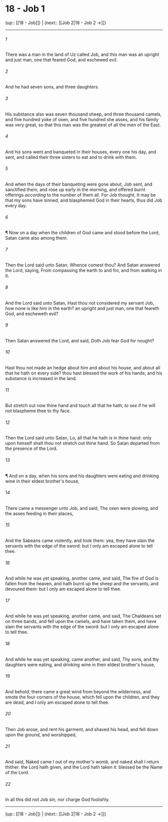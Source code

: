 # 18 - Job 1

(up:: [[18 - Job]]) | (next:: [[Job 2|18 - Job 2 →]])

***


###### 1 
There was a man in the land of Uz called Job, and this man was an upright and just man, one that feared God, and eschewed evil. 

###### 2 
And he had seven sons, and three daughters. 

###### 3 
His substance also was seven thousand sheep, and three thousand camels, and five hundred yoke of oxen, and five hundred she asses, and his family was very great, so that this man was the greatest of all the men of the East. 

###### 4 
And his sons went and banqueted in their houses, every one his day, and sent, and called their three sisters to eat and to drink with them. 

###### 5 
And when the days of their banqueting were gone about, Job sent, and sanctified them, and rose up early in the morning, and offered burnt offerings _according_ to the number of them all. For Job thought, It may be that my sons have sinned, and blasphemed God in their hearts, thus did Job every day. 

###### 6 
¶ Now on a day when the children of God came and stood before the Lord, Satan came also among them. 

###### 7 
Then the Lord said unto Satan, Whence comest thou? And Satan answered the Lord, saying, From compassing the earth to and fro, and from walking in it. 

###### 8 
And the Lord said unto Satan, Hast thou not considered my servant Job, how none _is_ like him in the earth? an upright and just man, one that feareth God, and escheweth evil? 

###### 9 
Then Satan answered the Lord, and said, Doth Job fear God for nought? 

###### 10 
Hast thou not made an hedge about him and about his house, and about all that he hath on every side? thou hast blessed the work of his hands, and his substance is increased in the land. 

###### 11 
But stretch out now thine hand and touch all that he hath, _to see_ if he will not blaspheme thee to thy face. 

###### 12 
Then the Lord said unto Satan, Lo, all that he hath _is_ in thine hand: only upon himself shalt thou not stretch out thine hand. So Satan departed from the presence of the Lord. 

###### 13 
¶ And on a day, when his sons and his daughters were eating and drinking wine in their eldest brother's house, 

###### 14 
There came a messenger unto Job, and said, The oxen were plowing, and the asses feeding in their places, 

###### 15 
And the Sabeans came violently, and took them: yea, they have slain the servants with the edge of the sword: but I only am escaped alone to tell thee. 

###### 16 
And while he was yet speaking, another came, and said, The fire of God is fallen from the heaven, and hath burnt up the sheep and the servants, and devoured them: but I only am escaped alone to tell thee. 

###### 17 
And while he was yet speaking, another came, and said, The Chaldeans set on three bands, and fell upon the camels, and have taken them, and have slain the servants with the edge of the sword: but I only am escaped alone to tell thee. 

###### 18 
And while he was yet speaking, came another, and said, Thy sons, and thy daughters were eating, and drinking wine in their eldest brother's house, 

###### 19 
And behold, there came a great wind from beyond the wilderness, and smote the four corners of the house, which fell upon the children, and they are dead, and I only am escaped alone to tell thee. 

###### 20 
Then Job arose, and rent his garment, and shaved his head, and fell down upon the ground, and worshipped, 

###### 21 
And said, Naked came I out of my mother's womb, and naked shall I return thither: the Lord hath given, and the Lord hath taken it: blessed be the Name of the Lord. 

###### 22 
In all this did not Job sin, nor charge God foolishly.

***

(up:: [[18 - Job]]) | (next:: [[Job 2|18 - Job 2 →]])
